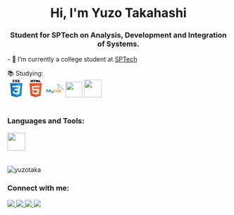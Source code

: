 <!--### Hi there 👋


**YuzoTaka/YuzoTaka** is a ✨ _special_ ✨ repository because its `README.md` (this file) appears on your GitHub profile.

Here are some ideas to get you started:

- 🔭 I’m currently working on ...
- 🌱 I’m currently learning ...
- 👯 I’m looking to collaborate on ...
- 🤔 I’m looking for help with ...
- 💬 Ask me about ...
- 📫 How to reach me: ...
- 😄 Pronouns: ...
- ⚡ Fun fact: ...

--!>

<h1 align="center">Hi, I'm Yuzo Takahashi</h1>
<h3 align="center">Student for SPTech on Analysis, Development and Integration of Systems.</h3>

<p>
- 🔭 I’m currently a college student at <a href="https://www.sptech.school">SPTech</a><br>
</p>

📚 Studying:
 <div>
    <img src="https://raw.githubusercontent.com/devicons/devicon/master/icons/css3/css3-original-wordmark.svg" target="_blank" width="40" height="40">
    <img src="https://raw.githubusercontent.com/devicons/devicon/master/icons/html5/html5-original-wordmark.svg" target="_blank" width="40" height="40">
    <img src="https://raw.githubusercontent.com/devicons/devicon/master/icons/mysql/mysql-original-wordmark.svg" target="_blank" width="40" height="40">
    <img src="https://i2.wp.com/info.widespace.com/wp-content/uploads/2016/03/javascript-shield-logo.png?ssl=1" target="_blank" width="38" height="35">
    <img src="https://www.vectorlogo.zone/logos/git-scm/git-scm-icon.svg" target="_blank" width="40" height="40">
</div>
<br>
<h3 align="left">Languages and Tools:</h3>
<div>
    <img src="https://www.vectorlogo.zone/logos/git-scm/git-scm-icon.svg" target="_blank" width="40" height="40">
</div>
<br>
<p><img align="center" src="https://github-readme-stats.vercel.app/api/top-langs?username=yuzotaka&show_icons=true&locale=en&layout=compact" alt="yuzotaka" /></p>



<h3 align="left">Connect with me:</h3>
<div>
  <a href="mailto:henriqueyuzo866@gmail.com" target="_blank">
    <img src="https://img.shields.io/badge/Gmail-D14836?style=for-the-badge&logo=gmail&logoColor=white" target="_blank">
  </a>  
  <a href="https://www.instagram.com/yuzo_taka/" target="_blank">
    <img src="https://img.shields.io/badge/-Instagram-%23E4405F?style=for-the-badge&logo=instagram&logoColor=white" target="_blank">
  </a>
  <a href="https://twitter.com/yuzo_takaha" target="_blank">
    <img src="https://img.shields.io/badge/Twitter-1DA1F2?style=for-the-badge&logo=twitter&logoColor=white" target="_blank">
  </a>
  <a href="https://www.linkedin.com/in/yuzo-takahashi-257098236/" target="_blank">
    <img src="https://img.shields.io/badge/LinkedIn-0077B5?style=for-the-badge&logo=linkedin&logoColor=white" target="_blank">
  </a>
</div>
